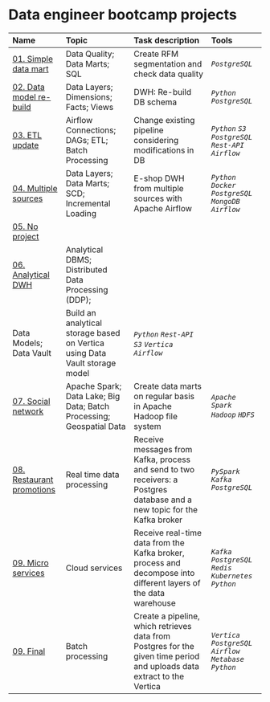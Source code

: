 # Data engineer bootcamp projects


| Name | Topic | Task description | Tools |
| :---------------------- | :---------------------- | :---------------------- | :---------------------- |
| [01. Simple data mart](https://github.com/rombykoff/yandex-practicum-projects/tree/main/01.%20Исследование%20данных%20сервиса%20“Яндекс.Музыка”) | Data Quality; Data Marts; SQL | Create RFM segmentation and check data quality | *`PostgreSQL`* |
| [02. Data model re-build](https://github.com/rombykoff/yandex-practicum-projects/tree/main/02.%20Исследование%20надежности%20заемщиков) | Data Layers; Dimensions; Facts; Views | DWH: Re-build DB schema | *`Python`* *`PostgreSQL`* |
| [03. ETL update](https://github.com/rombykoff/yandex-practicum-projects/tree/main/03.%20Исследование%20объявлений%20о%20продаже%20квартир) | Airflow Connections; DAGs; ETL; Batch Processing | Change existing pipeline considering modifications in DB | *`Python`* *`S3`* *`PostgreSQL`* *`Rest-API`* *`Airflow`* |
| [04. Multiple sources](https://github.com/rombykoff/yandex-practicum-projects/tree/main/04.%20Определение%20выгодного%20тарифа%20для%20телеком%20компании) | Data Layers; Data Marts; SCD; Incremental Loading | E-shop DWH from multiple sources with Apache Airflow | *`Python`* *`Docker`* *`PostgreSQL`* *`MongoDB`* *`Airflow`* |
| [05. No project](https://github.com) |  ||  |
| [06. Analytical DWH](https://github.com/rombykoff/yandex-practicum-projects/tree/main/06.%20Анализ%20бизнес-показателей%20приложения%20Procrastinate%20Pro%2B) | Analytical DBMS; Distributed Data Processing (DDP);
Data Models; Data Vault | Build an analytical storage based on Vertica using Data Vault storage model | *`Python`* *`Rest-API`* *`S3`* *`Vertica`* *`Airflow`* |
| [07. Social network](https://github.com/rombykoff/yandex-practicum-projects/tree/main/07.%20Проверка%20гипотез%20для%20увеличения%20выручки%20интернет-магазина.%20А:В%20тесты.) | Apache Spark; Data Lake; Big Data; Batch Processing; Geospatial Data | Create data marts on regular basis in Apache Hadoop file system | *`Apache Spark`* *`Hadoop`* *`HDFS`* |
| [08. Restaurant promotions](https://github.com/rombykoff/yandex-practicum-projects/tree/main/08.%20Анализ%20поведения%20пользователей%20в%20приложении%20по%20продаже%20продуктов%20питания) | Real time data processing | Receive messages from Kafka, process and send to two receivers: a Postgres database and a new topic for the Kafka broker | *`PySpark`* *`Kafka`* *`PostgreSQL`* |
| [09. Micro services](https://github.com/rombykoff/yandex-practicum-projects/tree/main/08.%20Анализ%20поведения%20пользователей%20в%20приложении%20по%20продаже%20продуктов%20питания) | Cloud services | Receive real-time data from the Kafka broker, process and decompose into different layers of the data warehouse | *`Kafka`* *`PostgreSQL`* *`Redis`* *`Kubernetes`* *`Python`* |
| [09. Final](https://github.com/rombykoff/yandex-practicum-projects/tree/main/08.%20Анализ%20поведения%20пользователей%20в%20приложении%20по%20продаже%20продуктов%20питания) | Batch processing | Create a pipeline, which retrieves data from Postgres for the given time period and uploads data extract to the Vertica | *`Vertica`* *`PostgreSQL`* *`Airflow`* *`Metabase`* *`Python`* |
